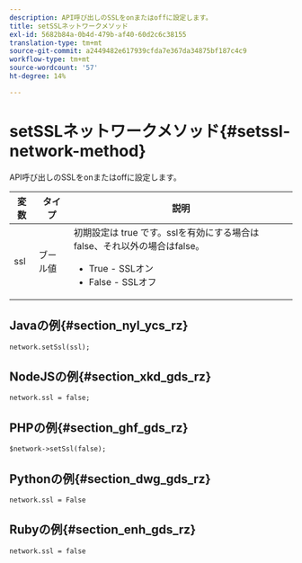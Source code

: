 ```yaml
---
description: API呼び出しのSSLをonまたはoffに設定します。
title: setSSLネットワークメソッド
exl-id: 5682b84a-0b4d-479b-af40-60d2c6c38155
translation-type: tm+mt
source-git-commit: a2449482e617939cfda7e367da34875bf187c4c9
workflow-type: tm+mt
source-wordcount: '57'
ht-degree: 14%

---
```


# setSSLネットワークメソッド{#setssl-network-method}

API呼び出しのSSLをonまたはoffに設定します。

| 変数 | タイプ | 説明 |
|--- |--- |--- |
| ssl | ブール値 | 初期設定は true です。sslを有効にする場合はfalse、それ以外の場合はfalse。<br><ul><li>True - SSLオン </li><li>False - SSLオフ</li></ul> |

## Javaの例{#section_nyl_ycs_rz}

```
network.setSsl(ssl); 
```

## NodeJSの例{#section_xkd_gds_rz}

```
network.ssl = false; 
```

## PHPの例{#section_ghf_gds_rz}

```
$network->setSsl(false); 
```

## Pythonの例{#section_dwg_gds_rz}

```
network.ssl = False 
```

## Rubyの例{#section_enh_gds_rz}

```
network.ssl = false 
```
